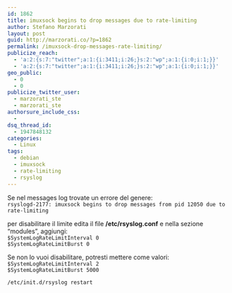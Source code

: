 ```yaml
---
id: 1862
title: imuxsock begins to drop messages due to rate-limiting
author: Stefano Marzorati
layout: post
guid: http://marzorati.co/?p=1862
permalink: /imuxsock-drop-messages-rate-limiting/
publicize_reach:
  - 'a:2:{s:7:"twitter";a:1:{i:3411;i:26;}s:2:"wp";a:1:{i:0;i:1;}}'
  - 'a:2:{s:7:"twitter";a:1:{i:3411;i:26;}s:2:"wp";a:1:{i:0;i:1;}}'
geo_public:
  - 0
  - 0
publicize_twitter_user:
  - marzorati_ste
  - marzorati_ste
authorsure_include_css:
  - 
dsq_thread_id:
  - 1947848132
categories:
  - Linux
tags:
  - debian
  - imuxsock
  - rate-limiting
  - rsyslog
---
```

Se nel messages log trovate un errore del genere:  
`rsyslogd-2177: imuxsock begins to drop messages from pid 12050 due to rate-limiting`

per disabilitare il limite edita il file **/etc/rsyslog.conf** e nella sezione &#8220;modules&#8221;, aggiungi:  
`$SystemLogRateLimitInterval 0`  
`$SystemLogRateLimitBurst 0`

Se non lo vuoi disabilitare, potresti mettere come valori:  
`$SystemLogRateLimitInterval 2`  
`$SystemLogRateLimitBurst 5000`

`/etc/init.d/rsyslog restart`